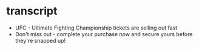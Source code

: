 # transcript
* UFC - Ultimate Fighting Championship tickets are selling out fast ️
* Don't miss out - complete your purchase now and secure yours before they're snapped up!

